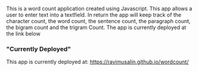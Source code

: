 This is a word count application created using Javascript.  This app allows a user to enter text into a textfield.  In return the app will keep track of 
the character count, the word count, the sentence count, the paragraph count, the bigram count and the trigram Count.  The app is currently deployed at the link below

### "Currently Deployed"
This app is currently deployed at: https://ravimusalin.github.io/wordcount/


